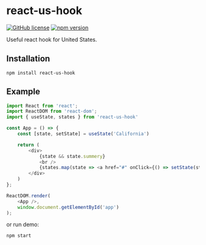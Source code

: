 # react-us-hook

[![GitHub license](https://img.shields.io/github/license/Naereen/StrapDown.js.svg)](https://github.com/eliasor96/react-us-hook/blob/master/LICENSE)
[![npm version](https://badge.fury.io/js/react-us-hook.svg)](https://badge.fury.io/js/react-us-hook)

Useful react hook for United States.

## Installation

```
npm install react-us-hook
```

## Example

```javascript
import React from 'react';
import ReactDOM from 'react-dom';
import { useState, states } from 'react-us-hook'

const App = () => {
    const [state, setState] = useState('California')

    return (
        <div>
            {state && state.summery}
            <br />
            {states.map(state => <a href="#" onClick={() => setState(state)}>{state}</a>)}
        </div>
    )
};

ReactDOM.render(
    <App />,
    window.document.getElementById('app')
);
```

or run demo:

```
npm start
```


